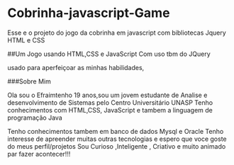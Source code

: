# Cobrinha-javascript-Game
Esse e o projeto do jogo da cobrinha em javascript com bibliotecas Jquery HTML e CSS

##Um Jogo usando HTML,CSS e JavaScript Com uso tbm do JQuery

usado para aperfeiçoar as minhas habilidades,

###Sobre Mim

Ola sou o Efraimtenho 19 anos,sou um jovem estudante de Analise e desenvolvimento de Sistemas pelo Centro Universitário UNASP
Tenho conhecimentos com HTML,CSS, JavaScript e tambem a linguagem de programação Java

Tenho conhecimentos tambem em banco de dados Mysql e Oracle
Tenho interesse de apreender muitas outras tecnologias e espero que voce goste do meus perfil/projetos
Sou Curioso ,Inteligente , Criativo e muito animado par fazer acontecer!!!
